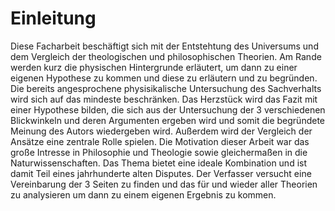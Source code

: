 # Einleitung

Diese Facharbeit beschäftigt sich mit der Entstehtung des Universums und dem Vergleich der theologischen und philosophischen Theorien. Am Rande werden kurz die physischen Hintergrunde erläutert, um dann zu einer eigenen Hypothese zu kommen und diese zu erläutern und zu begründen. Die bereits angesprochene physisikalische Untersuchung des Sachverhalts wird sich auf das mindeste beschränken. Das Herzstück wird das Fazit mit einer Hypothese bilden, die sich aus der Untersuchung der 3 verschiedenen Blickwinkeln und deren Argumenten ergeben wird und somit die begründete Meinung des Autors wiedergeben wird. Außerdem wird der Vergleich der Ansätze eine zentrale Rolle spielen. Die Motivation dieser Arbeit war das große Intresse in Philosophie und Theologie sowie gleichermaßen in die Naturwissenschaften. Das Thema bietet eine ideale Kombination und ist damit Teil eines jahrhunderte alten Disputes. Der Verfasser versucht eine Vereinbarung der 3 Seiten zu finden und das für und wieder aller Theorien zu analysieren um dann zu einem eigenen Ergebnis zu kommen. 
